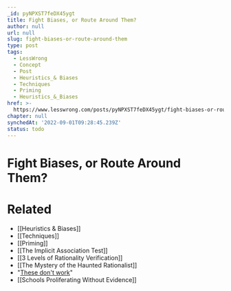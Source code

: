 ```yaml
---
_id: pyNPXST7feDX45ygt
title: Fight Biases, or Route Around Them?
author: null
url: null
slug: fight-biases-or-route-around-them
type: post
tags:
  - LessWrong
  - Concept
  - Post
  - Heuristics_& Biases
  - Techniques
  - Priming
  - Heuristics_&_Biases
href: >-
  https://www.lesswrong.com/posts/pyNPXST7feDX45ygt/fight-biases-or-route-around-them
chapter: null
synchedAt: '2022-09-01T09:28:45.239Z'
status: todo
---
```


# Fight Biases, or Route Around Them?


# Related

- [[Heuristics & Biases]]
- [[Techniques]]
- [[Priming]]
- [[The Implicit Association Test]]
- [[3 Levels of Rationality Verification]]
- [[The Mystery of the Haunted Rationalist]]
- "[These don't work](http://www.overcomingbias.com/2008/01/mandatory-sensi.html)"
- [[Schools Proliferating Without Evidence]]